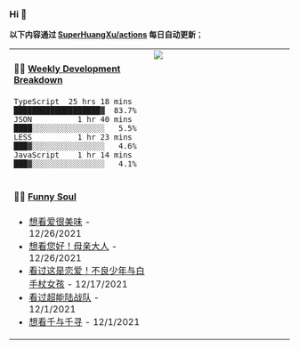 
### Hi 👋

**以下内容通过 <a href="https://github.com/SuperHuangXu/SuperHuangXu/actions" target="_blank">SuperHuangXu/actions</a> 每日自动更新**；

<table width="800px">
<tr>
<td valign="top" width="50%">

#### 🏊‍♂️ <a href="https://gist.github.com/SuperHuangXu/d3e32e70ad1d22b5a3c5e8fc3c67dcc5" target="_blank">Weekly Development Breakdown</a>

```text
TypeScript  25 hrs 18 mins  ███████████████████▓  83.7%
JSON          1 hr 40 mins  ████░░░░░░░░░░░░░░░░   5.5%
LESS          1 hr 23 mins  ███▓░░░░░░░░░░░░░░░░   4.6%
JavaScript    1 hr 14 mins  ███▓░░░░░░░░░░░░░░░░   4.1%
```

</td>
<td valign="top" width="50%">
<a href="https://github.com/SuperHuangXu">
  <img align="center" src="https://github-readme-stats.vercel.app/api/top-langs/?username=SuperHuangXu&layout=compact&theme=radical" />
</a>
</td>
</tr>
<tr>
<td valign="top" width="50%">

#### 🤾‍♂️ <a href="https://www.douban.com/people/135404786/" target="_blank">Funny Soul</a>

* <a href='http://movie.douban.com/subject/35297263/' target='_blank'>想看爱很美味</a> - 12/26/2021
* <a href='http://movie.douban.com/subject/34447364/' target='_blank'>想看您好！母亲大人</a> - 12/26/2021
* <a href='http://movie.douban.com/subject/35525539/' target='_blank'>看过这是恋爱！不良少年与白手杖女孩</a> - 12/17/2021
* <a href='http://movie.douban.com/subject/11026735/' target='_blank'>看过超能陆战队</a> - 12/1/2021
* <a href='http://movie.douban.com/subject/1291561/' target='_blank'>想看千与千寻</a> - 12/1/2021

</td>
</tr>
</table>
